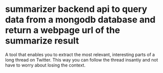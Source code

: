 # summarizer backend api to query data from a mongodb database and return a webpage url of the summarize result



A tool that enables you to extract the most relevant, interesting parts of a long thread on Twitter. This way you can follow the thread insantiy and not have to worry about losing the context.
